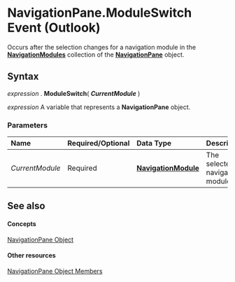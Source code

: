
# NavigationPane.ModuleSwitch Event (Outlook)

Occurs after the selection changes for a navigation module in the  **[NavigationModules](4b0743d3-0a21-488c-27b2-31ae07129a61.md)** collection of the **[NavigationPane](b6538c72-6115-99fc-c926-e0532a747823.md)** object.


## Syntax

 _expression_ . **ModuleSwitch**( **_CurrentModule_** )

 _expression_ A variable that represents a **NavigationPane** object.


### Parameters



|**Name**|**Required/Optional**|**Data Type**|**Description**|
|:-----|:-----|:-----|:-----|
| _CurrentModule_|Required| **[NavigationModule](76565eaf-1e64-f5d4-b90f-ba156863802c.md)**|The selected navigation module.|

## See also


#### Concepts


[NavigationPane Object](b6538c72-6115-99fc-c926-e0532a747823.md)
#### Other resources


[NavigationPane Object Members](51660711-1940-cc66-d536-83b86ea25897.md)
